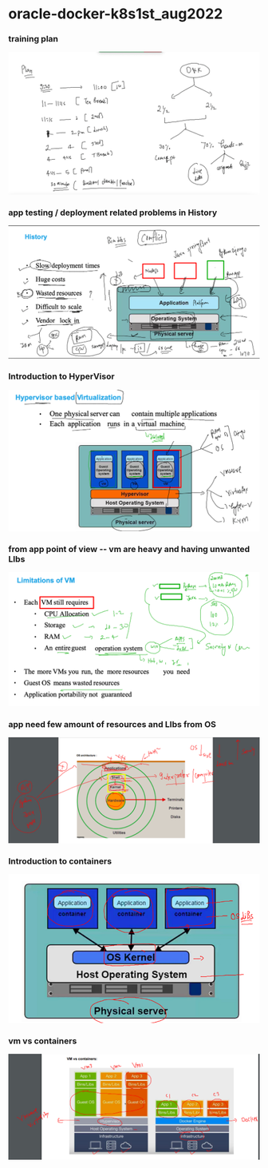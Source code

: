 # oracle-docker-k8s1st_aug2022

### training plan 

<img src="plan.png">


###  app testing / deployment related problems in History 

<img src="prob1.png">

### Introduction to HyperVisor 

<img src="hyp.png">

### from app point of view -- vm are heavy and having unwanted LIbs 

<img src="app1.png">

### app need few amount of resources and LIbs from OS 

<img src="os.png">

### Introduction to containers 

<img src="cont1.png">

### vm vs containers 

<img src="vmcon1.png">




